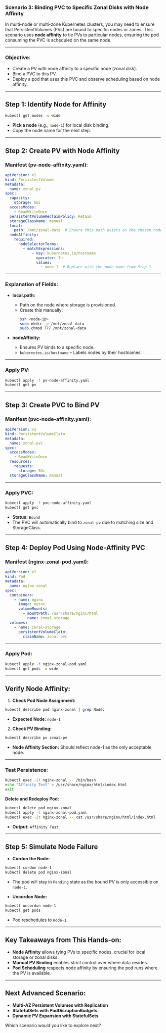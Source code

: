 ### **Scenario 3: Binding PVC to Specific Zonal Disks with Node Affinity**  

In multi-node or multi-zone Kubernetes clusters, you may need to ensure that PersistentVolumes (PVs) are bound to specific nodes or zones. This scenario uses **node affinity** to tie PVs to particular nodes, ensuring the pod consuming the PVC is scheduled on the same node.

---

### **Objective:**  
- Create a PV with node affinity to a specific node (zonal disk).  
- Bind a PVC to this PV.  
- Deploy a pod that uses this PVC and observe scheduling based on node affinity.

---

## **Step 1: Identify Node for Affinity**  

```bash
kubectl get nodes -o wide
```  
- **Pick a node** (e.g., `node-1`) for local disk binding.  
- Copy the node name for the next step.  

---

## **Step 2: Create PV with Node Affinity**  

### **Manifest (pv-node-affinity.yaml):**  
```yaml
apiVersion: v1
kind: PersistentVolume
metadata:
  name: zonal-pv
spec:
  capacity:
    storage: 5Gi
  accessModes:
    - ReadWriteOnce
  persistentVolumeReclaimPolicy: Retain
  storageClassName: manual
  local:
    path: /mnt/zonal-data  # Ensure this path exists on the chosen node
  nodeAffinity:
    required:
      nodeSelectorTerms:
        - matchExpressions:
            - key: kubernetes.io/hostname
              operator: In
              values:
                - node-1  # Replace with the node name from Step 1
```  

---

### **Explanation of Fields:**  
- **local.path:**  
  - Path on the node where storage is provisioned.  
  - Create this manually:  
    ```bash
    ssh <node-ip>
    sudo mkdir -p /mnt/zonal-data
    sudo chmod 777 /mnt/zonal-data
    ```  

- **nodeAffinity:**  
  - Ensures PV binds to a specific node.  
  - `kubernetes.io/hostname` – Labels nodes by their hostnames.  

---

### **Apply PV:**  
```bash
kubectl apply -f pv-node-affinity.yaml
kubectl get pv
```  

---

## **Step 3: Create PVC to Bind PV**  

### **Manifest (pvc-node-affinity.yaml):**  
```yaml
apiVersion: v1
kind: PersistentVolumeClaim
metadata:
  name: zonal-pvc
spec:
  accessModes:
    - ReadWriteOnce
  resources:
    requests:
      storage: 5Gi
  storageClassName: manual
```  

---

### **Apply PVC:**  
```bash
kubectl apply -f pvc-node-affinity.yaml
kubectl get pvc
```  
- **Status:** `Bound`  
- The PVC will automatically bind to `zonal-pv` due to matching size and StorageClass.  

---

## **Step 4: Deploy Pod Using Node-Affinity PVC**  

### **Manifest (nginx-zonal-pod.yaml):**  
```yaml
apiVersion: v1
kind: Pod
metadata:
  name: nginx-zonal
spec:
  containers:
    - name: nginx
      image: nginx
      volumeMounts:
        - mountPath: /usr/share/nginx/html
          name: zonal-storage
  volumes:
    - name: zonal-storage
      persistentVolumeClaim:
        claimName: zonal-pvc
```  

---

### **Apply Pod:**  
```bash
kubectl apply -f nginx-zonal-pod.yaml
kubectl get pods -o wide
```  

---

## **Verify Node Affinity:**  
1. **Check Pod Node Assignment:**  
```bash
kubectl describe pod nginx-zonal | grep Node:
```  
- **Expected Node:** `node-1`  

2. **Check PV Binding:**  
```bash
kubectl describe pv zonal-pv
```  
- **Node Affinity Section:** Should reflect node-1 as the only acceptable node.  

---

### **Test Persistence:**  
```bash
kubectl exec -it nginx-zonal -- /bin/bash
echo "Affinity Test" > /usr/share/nginx/html/index.html
exit
```  

**Delete and Redeploy Pod:**  
```bash
kubectl delete pod nginx-zonal
kubectl apply -f nginx-zonal-pod.yaml
kubectl exec -it nginx-zonal -- cat /usr/share/nginx/html/index.html
```  
- **Output:** `Affinity Test`  

---

## **Step 5: Simulate Node Failure**  

- **Cordon the Node:**  
```bash
kubectl cordon node-1
kubectl delete pod nginx-zonal
```  
- The pod will stay in `Pending` state as the bound PV is only accessible on `node-1`.  

- **Uncordon Node:**  
```bash
kubectl uncordon node-1
kubectl get pods
```  
- Pod reschedules to `node-1`.  

---

## **Key Takeaways from This Hands-on:**  
- **Node Affinity** allows tying PVs to specific nodes, crucial for local storage or zonal disks.  
- **Manual PV Binding** enables strict control over where data resides.  
- **Pod Scheduling** respects node affinity by ensuring the pod runs where the PV is available.  

---

## **Next Advanced Scenario:**  
- **Multi-AZ Persistent Volumes with Replication**  
- **StatefulSets with PodDisruptionBudgets**  
- **Dynamic PV Expansion with StatefulSets**  

Which scenario would you like to explore next?
